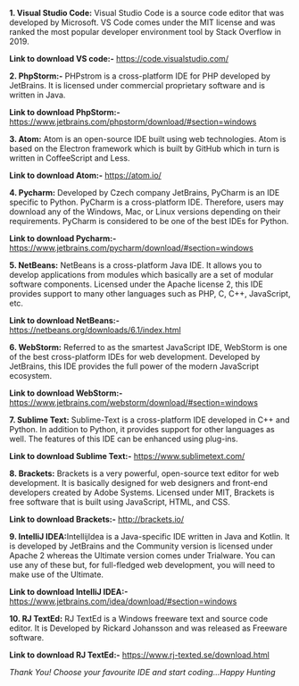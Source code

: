 <b>1. Visual Studio Code:</b> Visual Studio Code is a source code editor that was developed by Microsoft. VS Code comes under the MIT license and was ranked the most popular developer environment tool by Stack Overflow in 2019.

<b>Link to download VS code:-</b> https://code.visualstudio.com/

<b>2. PhpStorm:-</b> PHPstrom is a cross-platform IDE for PHP developed by JetBrains. It is licensed under commercial proprietary software and is written in Java. 

<b>Link to download PhpStorm:-</b> https://www.jetbrains.com/phpstorm/download/#section=windows

<b>3. Atom:</b> Atom is an open-source IDE built using web technologies. Atom is based on the Electron framework which is built by GitHub which in turn is written in CoffeeScript and Less.

<b>Link to download Atom:-</b> https://atom.io/

<b>4. Pycharm:</b> Developed by Czech company JetBrains, PyCharm is an IDE specific to Python. PyCharm is a cross-platform IDE. Therefore, users may download any of the Windows, Mac, or Linux versions depending on their requirements. PyCharm is considered to be one of the best IDEs for Python.
 
<b>Link to download Pycharm:-</b> https://www.jetbrains.com/pycharm/download/#section=windows

<b>5. NetBeans:</b> NetBeans is a cross-platform Java IDE. It allows you to develop applications from modules which basically are a set of modular software components. Licensed under the Apache license 2, this IDE provides support to many other languages such as PHP, C, C++, JavaScript, etc. 

<b>Link to download NetBeans:-</b> https://netbeans.org/downloads/6.1/index.html

<b>6. WebStorm:</b> Referred to as the smartest JavaScript IDE, WebStorm is one of the best cross-platform IDEs for web development. Developed by JetBrains, this IDE provides the full power of the modern JavaScript ecosystem.

<b>Link to download WebStorm:-</b> https://www.jetbrains.com/webstorm/download/#section=windows

<b>7. Sublime Text:</b> Sublime-Text is a cross-platform IDE developed in C++ and Python. In addition to Python, it provides support for other languages as well. The features of this IDE can be enhanced using plug-ins.

<b>Link to download Sublime Text:-</b> https://www.sublimetext.com/

<b>8. Brackets:</b> Brackets is a very powerful, open-source text editor for web development. It is basically designed for web designers and front-end developers created by Adobe Systems. Licensed under MIT, Brackets is free software that is built using JavaScript, HTML, and CSS.

<b>Link to download Brackets:-</b> http://brackets.io/

<b>9. IntelliJ IDEA:</b>IntellijIdea is a Java-specific IDE written in Java and Kotlin. It is developed by JetBrains and the Community version is licensed under Apache 2 whereas the Ultimate version comes under Trialware. You can use any of these but, for full-fledged web development, you will need to make use of the Ultimate. 

<b>Link to download IntelliJ IDEA:-</b> https://www.jetbrains.com/idea/download/#section=windows

<b>10. RJ TextEd:</b> RJ TextEd is a Windows freeware text and source code editor. It is Developed by Rickard Johansson and was released as Freeware software. 

<b>Link to download RJ TextEd:-</b> https://www.rj-texted.se/download.html

<i>Thank You! Choose your favourite IDE and start coding...Happy Hunting</i>
 
